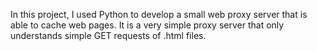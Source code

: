 In this project, I used Python to develop a small web proxy server that is able to cache web pages. It is a very simple proxy server that only understands simple GET requests of .html files.
